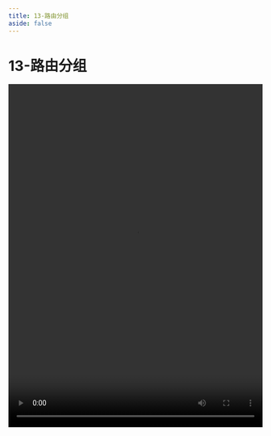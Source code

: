 ```yaml
---
title: 13-路由分组
aside: false
---
```


# 13-路由分组

<video autoplay src="http://qn.chinavanes.com/nextjs14/13-路由分组.mp4" controls controlsList="nodownload" width="100%" height="680"/>
